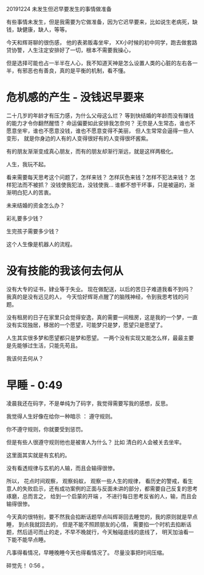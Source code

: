 
20191224 未发生但迟早要发生的事情做准备

有些事情未发生，但是我需要为它做准备，因为它迟早要来，比如说生老病死，缺钱，缺健康，缺人，等等。 

今天和辉哥聊的很伤感， 他的表弟贩毒坐牢， XX小时候的初中同学，跑去做套路贷协警，人生注定安排好了一切，根本不需要我操心，

但是选择可能也占一半半在人心，我不知道天神是怎么设置人类的心脏的左右各一半，有邪恶也有善良，真的是平衡的机制，看不懂。


# 危机感的产生 -  没钱迟早要来

二十几岁的年龄才有压力感，为什么父母这么烂？ 等到快结婚的年龄而没有赚钱的能力才令你翻然醒悟？ 命运偏要如此安排我怎奈何？ 无奈是人生常态，谁也不愿意坐牢，谁也不愿意没钱，谁也不愿意变得不美丽， 但人生常常会逼得一些人变形， 就是你身边的人有的人变得很好有的人变得很坏酱紫。  

有的朋友渐渐变成真心朋友，而有的朋友却渐行渐远，就是这样两极化。  

人生，我玩不起。

看来需要每天思考这个问题了，怎样来钱？ 怎样灰色来钱？怎样不犯法来钱？ 怎样犯法而不被抓？    没钱使我犯法，没钱使我... 谁都不想干坏事，只是被逼的，渐渐明白犯人的苦衷。  

未来结婚的资金怎么办？ 

彩礼要多少钱？

生完孩子需要多少钱？

这个人生像是机器人的流程。

# 没有技能的我该何去何从

没有大专的证书，肄业等于失业。     现在做配送，以后的苦日子难道我看不到吗？ 我真的是没有远见的人，  今天恰好辉哥点醒了的脑残神经，令到我思考钱的问题。

没有租房的日子在家里只会觉得安逸，真的需要一间租房，这是我的一个梦，一直没有实现独居，移居的一个愿望，可能梦只是梦，愿望只是愿望了。 

人生其实很多梦和愿望都只是梦和愿望。  一两个没有实现又能怎么样，最最主要是先能够过生活，只能先苟且。 


我该何去何从？


# 早睡 - 0:49 

 凌晨我还在码字，不是单纯为了码字，我觉得需要写我的感想，反思。
 
 我觉得人生好像在给你一种暗示 ：  遵守规则。 
 
 你不遵守规则，你就要受到惩罚。
 
 但是有些人很遵守规则他也是被害人为什么？  比如 清白的人会被关去坐牢。
 
 这里面其实就是有玄机的。
 
 没有看透规律与玄机的人输，而且会输得很惨。
 
 所以， 花点时间观察， 观察蚂蚁， 观察一些人生的规律，  看历史的警戒，看生意人的失败启示，还有成功案例的正面与反面未讲的部分，都需要自己反复的思考琢磨，总而言之，   给到一个启蒙的开端  ，   不进行每日思考反省的人，输，而且会输得很惨。 
 
 
今天真的很特别，要不然我会掐断话题早点叫辉哥回去睡觉的，我的原则就是早点睡，  到点我就回去的， 但是不能不照顾朋友的心情，  需要掐一个时机去掐断话题，然后适可而止的走，不早不晚就行，今天触碰底线的底线了， 明天加油看一下能不能早点睡。

凡事得看情况，早睡晚睡今天也得看情况了。   尽量没事把时间压缩。 

碎觉先！   0:56 。

